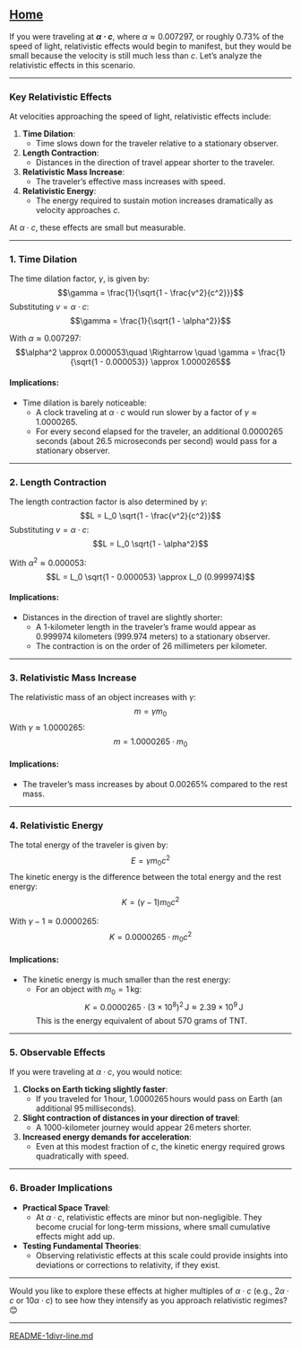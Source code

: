 [Home](https://t2m.io/VwvDcuw)
---

If you were traveling at **$\alpha \cdot c$**, where $\alpha \approx 0.007297$, or roughly $0.73\%$ of the speed of light, relativistic effects would begin to manifest, but they would be small because the velocity is still much less than $c$. Let’s analyze the relativistic effects in this scenario.

---

### **Key Relativistic Effects**
At velocities approaching the speed of light, relativistic effects include:
1. **Time Dilation**:
   - Time slows down for the traveler relative to a stationary observer.
2. **Length Contraction**:
   - Distances in the direction of travel appear shorter to the traveler.
3. **Relativistic Mass Increase**:
   - The traveler’s effective mass increases with speed.
4. **Relativistic Energy**:
   - The energy required to sustain motion increases dramatically as velocity approaches $c$.

At $\alpha \cdot c$, these effects are small but measurable.

---

### **1. Time Dilation**
The time dilation factor, $\gamma$, is given by:
$$\gamma = \frac{1}{\sqrt{1 - \frac{v^2}{c^2}}}$$
Substituting $v = \alpha \cdot c$:
$$\gamma = \frac{1}{\sqrt{1 - \alpha^2}}$$

With $\alpha \approx 0.007297$:
$$\alpha^2 \approx 0.000053\quad \Rightarrow \quad \gamma = \frac{1}{\sqrt{1 - 0.000053}} \approx 1.0000265$$

#### Implications:
- Time dilation is barely noticeable:
  - A clock traveling at $\alpha \cdot c$ would run slower by a factor of $\gamma \approx 1.0000265$.
  - For every second elapsed for the traveler, an additional $0.0000265$ seconds (about $26.5$ microseconds per second) would pass for a stationary observer.

---

### **2. Length Contraction**
The length contraction factor is also determined by $\gamma$:
$$L = L_0 \sqrt{1 - \frac{v^2}{c^2}}$$
Substituting $v = \alpha \cdot c$:
$$L = L_0 \sqrt{1 - \alpha^2}$$

With $\alpha^2 \approx 0.000053$:
$$L = L_0 \sqrt{1 - 0.000053} \approx L_0 (0.999974)$$

#### Implications:
- Distances in the direction of travel are slightly shorter:
  - A 1-kilometer length in the traveler’s frame would appear as $0.999974$ kilometers ($999.974$ meters) to a stationary observer.
  - The contraction is on the order of $26$ millimeters per kilometer.

---

### **3. Relativistic Mass Increase**
The relativistic mass of an object increases with $\gamma$:
$$m = \gamma m_0$$
With $\gamma \approx 1.0000265$:
$$m = 1.0000265 \cdot m_0$$

#### Implications:
- The traveler’s mass increases by about $0.00265\%$ compared to the rest mass.

---

### **4. Relativistic Energy**
The total energy of the traveler is given by:
$$E = \gamma m_0 c^2$$
The kinetic energy is the difference between the total energy and the rest energy:
$$K = (\gamma - 1) m_0 c^2$$

With $\gamma - 1 \approx 0.0000265$:
$$K = 0.0000265 \cdot m_0 c^2$$

#### Implications:
- The kinetic energy is much smaller than the rest energy:
  - For an object with $m_0 = 1 \, \text{kg}$:
    $$K = 0.0000265 \cdot (3 \times 10^8)^2 \, \text{J} \approx 2.39 \times 10^9 \, \text{J}$$
    This is the energy equivalent of about $570$ grams of TNT.

---

### **5. Observable Effects**
If you were traveling at $\alpha \cdot c$, you would notice:
1. **Clocks on Earth ticking slightly faster**:
   - If you traveled for $1 \, \text{hour}$, $1.0000265 \, \text{hours}$ would pass on Earth (an additional $95 \, \text{milliseconds}$).
2. **Slight contraction of distances in your direction of travel**:
   - A 1000-kilometer journey would appear $26 \, \text{meters}$ shorter.
3. **Increased energy demands for acceleration**:
   - Even at this modest fraction of $c$, the kinetic energy required grows quadratically with speed.

---

### **6. Broader Implications**
- **Practical Space Travel**:
  - At $\alpha \cdot c$, relativistic effects are minor but non-negligible. They become crucial for long-term missions, where small cumulative effects might add up.
- **Testing Fundamental Theories**:
  - Observing relativistic effects at this scale could provide insights into deviations or corrections to relativity, if they exist.

---

Would you like to explore these effects at higher multiples of $\alpha \cdot c$ (e.g., $2\alpha \cdot c$ or $10\alpha \cdot c$) to see how they intensify as you approach relativistic regimes? 😊



---

[README-1divr-line.md](https://t2m.io/wvfZhDz)
